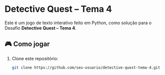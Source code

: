# Detective Quest – Tema 4

Este é um jogo de texto interativo feito em Python, como solução para o Desafio **Detective Quest – Tema 4**.

## 🎮 Como jogar

1. Clone este repositório:
   ```bash
   git clone https://github.com/seu-usuario/detective-quest-tema-4.git
